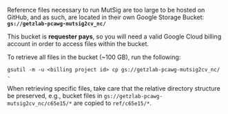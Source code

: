 Reference files necessary to run MutSig are too large to be hosted on GitHub, and as such,
are located in their own Google Storage Bucket: **`gs://getzlab-pcawg-mutsig2cv_nc/`**

This bucket is **requester pays**, so you will need a valid Google Cloud billing account
in order to access files within the bucket.

To retrieve all files in the bucket (~100 GB), run the following:
```
gsutil -m -u <billing project id> cp gs://getzlab-pcawg-mutsig2cv_nc/ .
```

When retrieving specific files, take care that the relative directory structure be preserved, e.g., 
bucket files in `gs://getzlab-pcawg-mutsig2cv_nc/c65e15/*` are copied to `ref/c65e15/*`.
